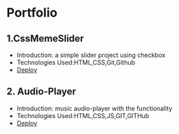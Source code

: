 # Portfolio
## 1.CssMemeSlider
- Introduction: a simple slider project using checkbox
- Technologies Used:HTML,CSS,Git,Github
- [Deploy](https://khayitbek03.github.io/Portfolio/cssMemeSlider/index.html)
## 2. Audio-Player
- Introduction: music audio-player with the functionality
- Technologies Used:HTML,CSS,JS,GIT,GITHub
- [Deploy](https://khayitbek03.github.io/Portfolio/AudioPLayer/)
